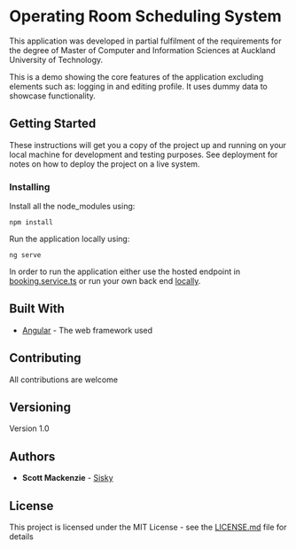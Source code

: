 # Operating Room Scheduling System

This application was developed in partial fulfilment of the requirements for the degree of Master of Computer and Information Sciences at Auckland University of Technology.

This is a demo showing the core features of the application excluding elements such as: logging in and editing profile. It uses dummy data to showcase functionality.

## Getting Started

These instructions will get you a copy of the project up and running on your local machine for development and testing purposes. See deployment for notes on how to deploy the project on a live system.

### Installing

Install all the node_modules using:

```
npm install
```

Run the application locally using:

```
ng serve
```

In order to run the application either use the hosted endpoint in [booking.service.ts](https://github.com/Sisky/Magik/blob/master/src/app/services/booking.service.ts) or run your own back end
[locally](https://github.com/Sisky/Magik-API).


## Built With

* [Angular](https://angular.io/) - The web framework used


## Contributing

All contributions are welcome

## Versioning

Version 1.0

## Authors

* **Scott Mackenzie** - [Sisky](https://github.com/Sisky)


## License

This project is licensed under the MIT License - see the [LICENSE.md](LICENSE.md) file for details


